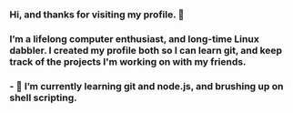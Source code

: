 ### Hi, and thanks for visiting my profile. 👋

### I’m a lifelong computer enthusiast, and long-time Linux dabbler. I created my profile both so I can learn git, and keep track of the projects I'm working on with my friends.

### - 🌱 I’m currently learning git and node.js, and brushing up on shell scripting.

<!--
**praisedpern/praisedpern** is a ✨ _special_ ✨ repository because its `README.md` (this file) appears on your GitHub profile.

Here are some ideas to get you started:

- 🔭 I’m currently working on ...
- 🌱 I’m currently learning ...
- 👯 I’m looking to collaborate on ...
- 🤔 I’m looking for help with ...
- 💬 Ask me about ...
- 📫 How to reach me: ...
- 😄 Pronouns: ...
- ⚡ Fun fact: ...
-->
